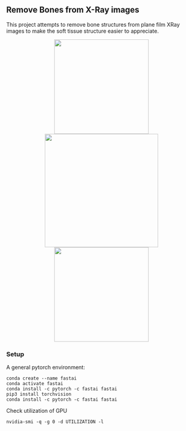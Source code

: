 ## Remove Bones from X-Ray images


This project attempts to remove bone structures from plane film XRay images to make the soft tissue structure easier to appreciate. 

<p align="center">
   <img width="250" src="https://github.com/mmiv-center/deboning/blob/master/img/orig.png?raw=true">
   <img width="300" src="https://github.com/mmiv-center/deboning/blob/master/img/logo.png?raw=true">
   <img width="250" src="https://github.com/mmiv-center/deboning/blob/master/img/db.png?raw=true">
</p>

### Setup

A general pytorch environment:
```
conda create --name fastai
conda activate fastai
conda install -c pytorch -c fastai fastai
pip3 install torchvision
conda install -c pytorch -c fastai fastai
```

Check utilization of GPU
```
nvidia-smi -q -g 0 -d UTILIZATION -l
```
